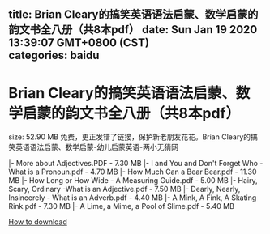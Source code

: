 
title: Brian Cleary的搞笑英语语法启蒙、数学启蒙的韵文书全八册（共8本pdf）
date: Sun Jan 19 2020 13:39:07 GMT+0800 (CST)    
categories: baidu
---

# Brian Cleary的搞笑英语语法启蒙、数学启蒙的韵文书全八册（共8本pdf）
size: 52.90 MB
 免费，更正发错了链接，保护新老朋友花花。Brian Cleary的搞笑英语语法启蒙、数学启蒙-幼儿启蒙英语-两小无猜网
 
|- More about Adjectives.PDF - 7.30 MB
|- I and You and Don't Forget Who -What is a Pronoun.pdf - 4.70 MB
|- How Much Can a Bear Bear.pdf - 11.30 MB
|- How Long or How Wide - A Measuring Guide.pdf - 5.00 MB
|- Hairy, Scary, Ordinary -What is an Adjective.pdf - 7.50 MB
|- Dearly, Nearly, Insincerely - What is an Adverb.pdf - 4.40 MB
|- A Mink, A Fink, A Skating Rink.pdf - 7.30 MB
|- A Lime, a Mime, a Pool of Slime.pdf - 5.40 MB

[How to download](https://bpcam.bemobtrk.com/go/2ceec3aa-1ca2-46d6-b9ff-aaa5c184517c?jno=4508)